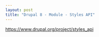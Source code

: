 ```yaml
---
layout: post
title: "Drupal 8 - Module - Styles API"
---
```

https://www.drupal.org/project/styles_api
